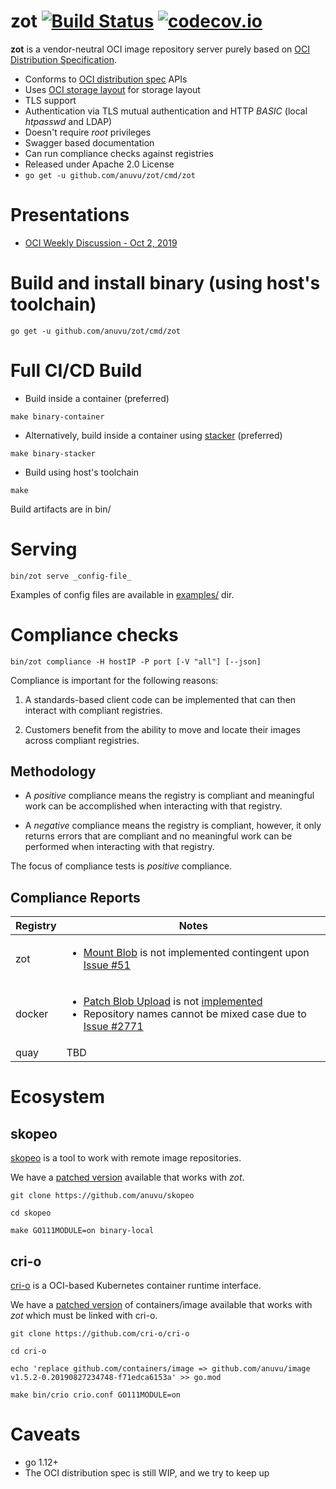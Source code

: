 # zot [![Build Status](https://travis-ci.org/anuvu/zot.svg?branch=master)](https://travis-ci.org/anuvu/zot) [![codecov.io](http://codecov.io/github/anuvu/zot/coverage.svg?branch=master)](http://codecov.io/github/anuvu/zot?branch=master)

**zot** is a vendor-neutral OCI image repository server purely based on 
[OCI Distribution Specification](https://github.com/opencontainers/distribution-spec).

* Conforms to [OCI distribution spec](https://github.com/opencontainers/distribution-spec) APIs
* Uses [OCI storage layout](https://github.com/opencontainers/image-spec/blob/master/image-layout.md) for storage layout
* TLS support
* Authentication via TLS mutual authentication and HTTP *BASIC* (local _htpasswd_ and LDAP)
* Doesn't require _root_ privileges
* Swagger based documentation
* Can run compliance checks against registries
* Released under Apache 2.0 License
* ```go get -u github.com/anuvu/zot/cmd/zot```

# Presentations

* [OCI Weekly Discussion - Oct 2, 2019](https://hackmd.io/El8Dd2xrTlCaCG59ns5cwg#October-2-2019)

# Build and install binary (using host's toolchain)

```
go get -u github.com/anuvu/zot/cmd/zot
```

# Full CI/CD Build

* Build inside a container (preferred)

```
make binary-container
```

* Alternatively, build inside a container using [stacker](https://github.com/anuvu/stacker) (preferred)

```
make binary-stacker
```

* Build using host's toolchain

```
make

```

Build artifacts are in bin/

# Serving
```
bin/zot serve _config-file_
```

Examples of config files are available in [examples/](examples/) dir.

# Compliance checks

```
bin/zot compliance -H hostIP -P port [-V "all"] [--json]
```

Compliance is important for the following reasons:

1. A standards-based client code can be implemented that can then interact with
   compliant registries.

2. Customers benefit from the ability to move and locate their images across
   compliant registries.

## Methodology

* A _positive_ compliance means the registry is compliant and meaningful work
can be accomplished when interacting with that registry.

* A _negative_ compliance means the registry is compliant, however, it only
returns errors that are compliant and no meaningful work can be performed when
interacting with that registry.

The focus of compliance tests is _positive_ compliance.

## Compliance Reports

Registry | Notes
---------|------
zot | <ul><li>[Mount Blob](https://github.com/opencontainers/distribution-spec/blob/master/spec.md#mount-blob) is not implemented contingent upon [Issue #51](https://github.com/anuvu/zot/issues/51)</li></ul>
docker | <ul><li>[Patch Blob Upload](https://github.com/opencontainers/distribution-spec/blob/master/spec.md#patch-blob-upload) is not [implemented](https://github.com/docker/distribution/blob/master/registry/handlers/blobupload.go#L136)</li><li>Repository names cannot be mixed case due to [Issue #2771](https://github.com/docker/distribution/issues/2771)</li></ul>
quay | TBD


# Ecosystem

## skopeo

[skopeo](https://github.com/containers/skopeo) is a tool to work with remote
image repositories.

We have a [patched version](https://github.com/anuvu/skopeo) available that
works with _zot_.

```
git clone https://github.com/anuvu/skopeo

cd skopeo

make GO111MODULE=on binary-local
```

## cri-o

[cri-o](https://github.com/cri-o/cri-o) is a OCI-based Kubernetes container
runtime interface.

We have a [patched version](https://github.com/anuvu/image) of containers/image
available that works with _zot_ which must be linked with cri-o.

```
git clone https://github.com/cri-o/cri-o

cd cri-o

echo 'replace github.com/containers/image => github.com/anuvu/image v1.5.2-0.20190827234748-f71edca6153a' >> go.mod

make bin/crio crio.conf GO111MODULE=on

```

# Caveats

* go 1.12+
* The OCI distribution spec is still WIP, and we try to keep up
